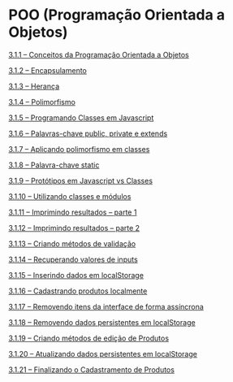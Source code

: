 # POO (Programação Orientada a Objetos)

[3.1.1 – Conceitos da Programação Orientada a Objetos](/POO/markdown/aula-3.1.1.md)

[3.1.2 – Encapsulamento](/POO/markdown/aula-3.1.2.md)

[3.1.3 – Herança](/POO/markdown/aula-3.1.3.md)

[3.1.4 – Polimorfismo](/POO/markdown/aula-3.1.4.md)

[3.1.5 – Programando Classes em Javascript](/POO/markdown/aula-3.1.5.md)

[3.1.6 – Palavras-chave public, private e extends](/POO/markdown/aula-3.1.6.md)

[3.1.7 – Aplicando polimorfismo em classes](/POO/markdown/aula-3.1.7.md)

[3.1.8 – Palavra-chave static](/POO/markdown/aula-3.1.8.md)

[3.1.9 – Protótipos em Javascript vs Classes](/POO/markdown/aula-3.1.9.md)

[3.1.10 – Utilizando classes e módulos]()

[3.1.11 – Imprimindo resultados – parte 1]()

[3.1.12 – Imprimindo resultados – parte 2]()

[3.1.13 – Criando métodos de validação]()

[3.1.14 – Recuperando valores de inputs]()

[3.1.15 – Inserindo dados em localStorage]()

[3.1.16 – Cadastrando produtos localmente]()

[3.1.17 – Removendo itens da interface de forma assíncrona]()

[3.1.18 – Removendo dados persistentes em localStorage]()

[3.1.19 – Criando métodos de edição de Produtos]()

[3.1.20 – Atualizando dados persistentes em localStorage]()

[3.1.21 – Finalizando o Cadastramento de Produtos]()
